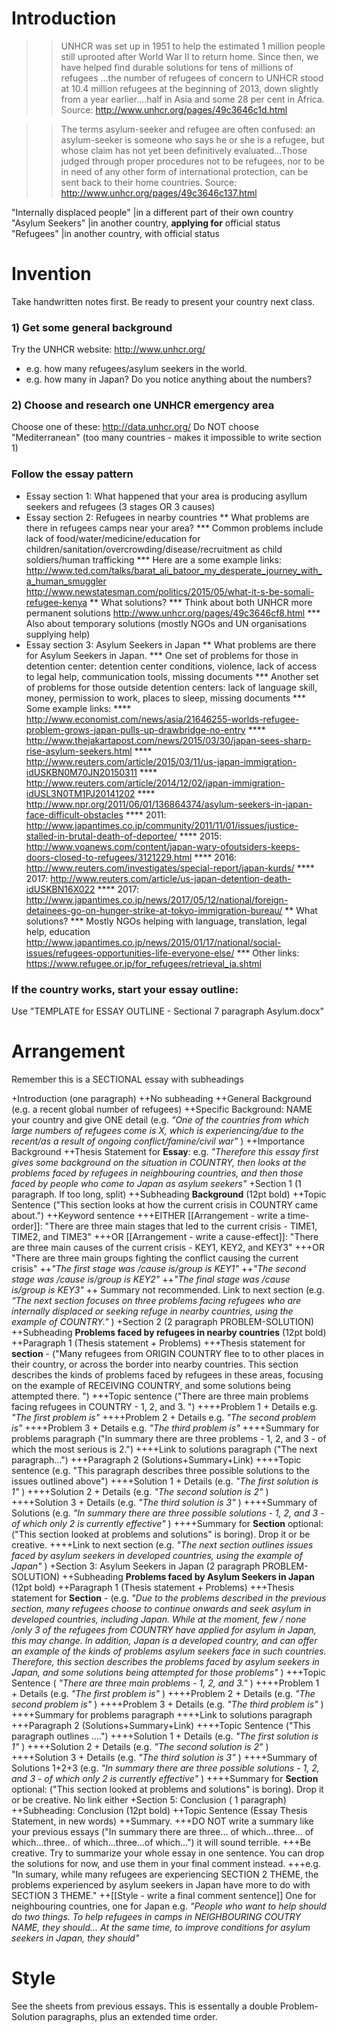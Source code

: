 # Introduction
>>UNHCR was set up in 1951 to help the estimated 1 million people still uprooted after World War II to return home. Since then, we have helped find durable solutions for tens of millions of refugees ...the number of refugees of concern to UNHCR stood at 10.4 million refugees at the beginning of 2013, down slightly from a year earlier....half in Asia and some 28 per cent in Africa. Source: http://www.unhcr.org/pages/49c3646c1d.html

>>The terms asylum-seeker and refugee are often confused: an asylum-seeker is someone who says he or she is a refugee, but whose claim has not yet been definitively evaluated...Those judged through proper procedures not to be refugees, nor to be in need of any other form of international protection, can be sent back to their home countries. Source: http://www.unhcr.org/pages/49c3646c137.html

"Internally displaced people" 	|in a different part of their own country 			 
"Asylum Seekers" 				|in another country, __applying for__ official status 
"Refugees" 						|in another country, with official status 

# Invention
Take handwritten notes first. Be ready to present your country next class.

### 1) Get some general background 
Try  the UNHCR website: http://www.unhcr.org/
* e.g. how many refugees/asylum seekers in the world. 
* e.g. how many in Japan? Do you notice anything about the numbers?

### 2) Choose and research one UNHCR emergency area
Choose one of these: http://data.unhcr.org/
Do NOT choose "Mediterranean" (too many countries - makes it impossible to write section 1)
### Follow the essay pattern
* Essay section 1: What happened that your area is producing asyllum seekers and refugees (3 stages OR 3 causes)
* Essay section 2: Refugees in nearby countries
** What problems are there in refugees camps near your area? 
*** Common problems include lack of food/water/medicine/education for children/sanitation/overcrowding/disease/recruitment as child soldiers/human trafficking 
*** Here are a some example links: http://www.ted.com/talks/barat_ali_batoor_my_desperate_journey_with_a_human_smuggler http://www.newstatesman.com/politics/2015/05/what-it-s-be-somali-refugee-kenya 
** What solutions?
*** Think about both UNHCR more permanent solutions http://www.unhcr.org/pages/49c3646cf8.html
*** Also about temporary solutions (mostly NGOs and UN organisations supplying help)
* Essay section 3: Asylum Seekers in Japan
** What problems are there for Asylum Seekers in Japan.
*** One set of problems for those in detention center: detention center conditions, violence, lack of access to legal help, communication tools, missing documents
*** Another set of problems for those outside detention centers: lack of language skill, money, permission to work, places to sleep, missing documents
*** Some example links: 
****  http://www.economist.com/news/asia/21646255-worlds-refugee-problem-grows-japan-pulls-up-drawbridge-no-entry
****  http://www.thejakartapost.com/news/2015/03/30/japan-sees-sharp-rise-asylum-seekers.html
****  http://www.reuters.com/article/2015/03/11/us-japan-immigration-idUSKBN0M70JN20150311
****  http://www.reuters.com/article/2014/12/02/japan-immigration-idUSL3N0TM1PJ20141202
****  http://www.npr.org/2011/06/01/136864374/asylum-seekers-in-japan-face-difficult-obstacles
**** 2011: http://www.japantimes.co.jp/community/2011/11/01/issues/justice-stalled-in-brutal-death-of-deportee/
**** 2015: http://www.voanews.com/content/japan-wary-ofoutsiders-keeps-doors-closed-to-refugees/3121229.html
**** 2016: http://www.reuters.com/investigates/special-report/japan-kurds/
**** 2017: http://www.reuters.com/article/us-japan-detention-death-idUSKBN16X022
**** 2017: http://www.japantimes.co.jp/news/2017/05/12/national/foreign-detainees-go-on-hunger-strike-at-tokyo-immigration-bureau/
** What solutions? 
*** Mostly NGOs helping with language, translation, legal help, education http://www.japantimes.co.jp/news/2015/01/17/national/social-issues/refugees-opportunities-life-everyone-else/
*** Other links: https://www.refugee.or.jp/for_refugees/retrieval_ja.shtml

### If the country works, start your essay outline: 
Use "TEMPLATE for ESSAY OUTLINE - Sectional 7 paragraph Asylum.docx"

# Arrangement
Remember this is a SECTIONAL essay with subheadings 

+Introduction (one paragraph)
++No subheading
++General Background (e.g. a recent global number of refugees) 
++Specific Background:  NAME your country and give ONE detail (e.g. _"One of the countries from which large numbers of refugees come is X, which is experiencing/due to the recent/as a result of ongoing conflict/famine/civil war"_ )
++Importance Background 
++Thesis  Statement for __Essay__: e.g. _"Therefore this essay first gives some background on the situation in COUNTRY, then looks at the problems faced by refugees in neighbouring countries, and then those faced by people who come to Japan as asylum seekers"_
+Section 1 (1 paragraph. If too long, split) 
++Subheading __Background__ (12pt bold)
++Topic Sentence ("This section looks at how the current crisis in COUNTRY came about.")
++Keyword sentence
+++EITHER [[Arrangement - write a time-order]]: "There are three main stages that led to the current crisis - TIME1, TIME2, and TIME3"
+++OR [[Arrangement - write a cause-effect]]: "There are three main causes of the current crisis - KEY1, KEY2, and KEY3"
+++OR "There are three main groups fighting the conflict causing the current crisis"
++_"The first stage was /cause is/group is KEY1"_
++_"The second stage was /cause is/group is KEY2"_
++_"The final stage was /cause is/group is KEY3"_
++ Summary not recommended. Link to next section (e.g. _“The next section focuses on three problems facing refugees who are internally displaced or seeking refuge in nearby countries, using the example of COUNTRY."_ )
+Section 2 (2 paragraph PROBLEM-SOLUTION)  
++Subheading __Problems faced by refugees in nearby countries__  (12pt bold)
++Paragraph 1 (Thesis statement + Problems)
+++Thesis statement for __section__ - ("Many refugees from ORIGIN COUNTRY flee to to other places in their country, or across the border into nearby countries. This section describes the kinds of problems faced by refugees in these areas, focusing on the example of RECEIVING COUNTRY, and some solutions being attempted there. ")
+++Topic sentence ("There are three main problems facing refugees in COUNTRY - 1, 2, and 3. ")
++++Problem 1 + Details e.g. _"The first problem is"_ 
++++Problem 2 + Details e.g. _"The second problem is"_ 
++++Problem 3 + Details e.g. _"The third problem is"_
++++Summary for problems paragraph ("In summary there are three problems - 1, 2, and 3 - of which the most serious is 2.")
++++Link to solutions paragraph ("The next paragraph...")
+++Paragraph 2 (Solutions+Summary+Link)
++++Topic sentence (e.g. "This paragraph describes three possible solutions to the issues outlined above")
++++Solution 1 + Details (e.g. _"The first solution is 1"_ )
++++Solution 2 + Details (e.g. _"The second solution is 2"_ )
++++Solution 3 + Details (e.g. _"The third solution is 3"_ )
++++Summary of Solutions (e.g. _"In summary there are three possible solutions - 1, 2, and 3 - of which only 2 is currently effective"_ )
++++Summary for __Section__ optional: ("This section looked at problems and solutions" is boring). Drop it or be creative.
++++Link to next section (e.g. _"The next section outlines issues faced by asylum seekers in developed countries, using the example of Japan"_ )
+Section 3: Asylum Seekers in Japan (2 paragraph PROBLEM-SOLUTION) 
++Subheading __Problems faced by Asylum Seekers in Japan__ (12pt bold)
++Paragraph 1 (Thesis statement + Problems)
+++Thesis statement for __Section__ - (e.g. _"Due to the problems described in the previous section, many refugees choose to continue onwards and seek asylum in developed countries, including Japan. While at the moment, few / none /only 3 of the refugees from COUNTRY have applied for asylum in Japan, this may change. In addition, Japan is a developed country, and can offer an example of the kinds of problems asylum seekers face in such countries. Therefore, this section describes the problems faced by asylum seekers in Japan, and some solutions being attempted for those problems"_ )
+++Topic Sentence ( _"There are three main problems - 1, 2, and 3."_ ) 
++++Problem 1 + Details (e.g. _"The first problem is"_ )
++++Problem 2 + Details (e.g. _"The second problem is"_ )
++++Problem 3 + Details (e.g. _"The third problem is"_ )
++++Summary for problems paragraph
++++Link to solutions paragraph
+++Paragraph 2 (Solutions+Summary+Link)
++++Topic Sentence ("This paragraph outlines ....")
++++Solution 1 + Details (e.g. _"The first solution is 1"_ )
++++Solution 2 + Details (e.g. _"The second solution is 2"_ )
++++Solution 3 + Details (e.g. _"The third solution is 3"_ )
++++Summary of Solutions 1+2+3 (e.g. _"In summary there are three possible solutions - 1, 2, and 3 - of which only 2 is currently effective"_ )
++++Summary for __Section__ optional: ("This section looked at problems and solutions" is boring). Drop it or be creative. No link either 
+Section 5: Conclusion ( 1 paragraph)
++Subheading: Conclusion (12pt bold)
++Topic Sentence (Essay Thesis Statement, in new words)
++Summary. 
+++DO NOT write a summary like your previous essays ("In summary there are three... of which...three... of which...three.. of which...three...of which...") it will sound terrible. 
+++Be creative. Try to summarize your whole essay in one sentence. You can drop the solutions for now, and use them in your final comment instead. 
+++e.g. "In sumary, while many refugees are experiencing SECTION 2 THEME,  the problems experienced by asylum seekers in Japan have more to do with SECTION 3 THEME."
++[[Style - write a final comment sentence]] One for neighbouring countries, one for Japan e.g. _"People who want to help should do two things. To help refugees in camps in NEIGHBOURING COUTRY NAME, they should... At the same time, to improve conditions for asylum seekers in Japan, they should"_

# Style
See the sheets from previous essays. 
This is essentally a double Problem-Solution paragraphs, plus an extended time order. 
 


 

